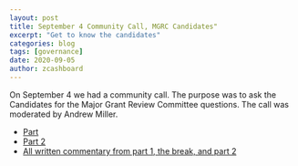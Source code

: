 ```yaml
---
layout: post
title: September 4 Community Call, MGRC Candidates"
excerpt: "Get to know the candidates"
categories: blog
tags: [governance]
date: 2020-09-05
author: zcashboard
---
```


On September 4 we had a community call. The purpose was to ask the Candidates for the Major Grant Review Committee questions. The call was moderated by Andrew Miller.

* [Part ](https://youtu.be/Kred_7CU3s8)
* [Part 2](https://youtu.be/JxyTKcGXGmg)
* [All written commentary from part 1, the break, and part 2](https://docs.google.com/document/d/1eNpZuj5hD_soCFKigyQjjQ0r-91_gmC0XUWB1eFLofU/edit?usp=sharing)
